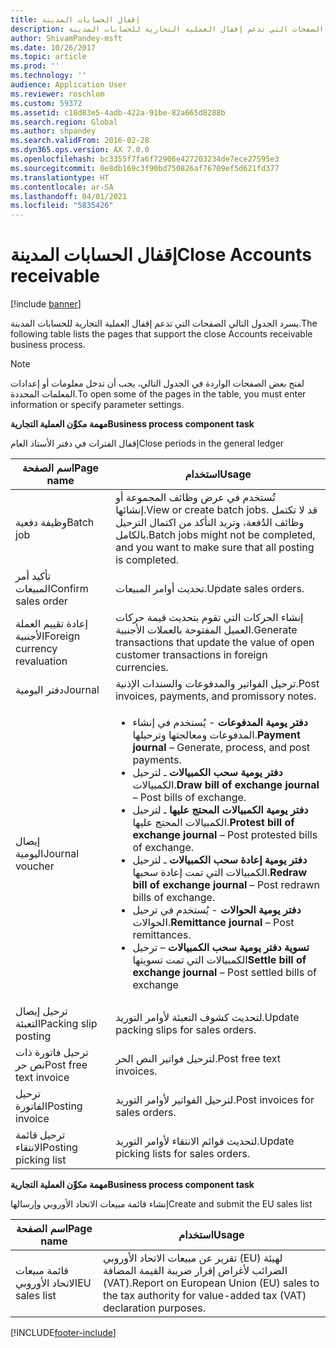```yaml
---
title: إقفال الحسابات المدينة
description: يسرد الموضوع التالي الصفحات التي تدعم إقفال العملية التجارية للحسابات المدينة.
author: ShivamPandey-msft
ms.date: 10/26/2017
ms.topic: article
ms.prod: ''
ms.technology: ''
audience: Application User
ms.reviewer: roschlom
ms.custom: 59372
ms.assetid: c18d83e5-4adb-422a-91be-82a665d8288b
ms.search.region: Global
ms.author: shpandey
ms.search.validFrom: 2016-02-28
ms.dyn365.ops.version: AX 7.0.0
ms.openlocfilehash: bc3355f7fa6f72906e427203234de7ece27595e3
ms.sourcegitcommit: 0e8db169c3f90bd750826af76709ef5d621fd377
ms.translationtype: HT
ms.contentlocale: ar-SA
ms.lasthandoff: 04/01/2021
ms.locfileid: "5835426"
---
```

# <a name="close-accounts-receivable"></a><span data-ttu-id="2011c-103">إقفال الحسابات المدينة</span><span class="sxs-lookup"><span data-stu-id="2011c-103">Close Accounts receivable</span></span>

[!include [banner](../includes/banner.md)]

<span data-ttu-id="2011c-104">يسرد الجدول التالي الصفحات التي تدعم إقفال العملية التجارية للحسابات المدينة.</span><span class="sxs-lookup"><span data-stu-id="2011c-104">The following table lists the pages that support the close Accounts receivable business process.</span></span>

> [!NOTE] 
> <span data-ttu-id="2011c-105">لفتح بعض الصفحات الواردة في الجدول التالي، يجب أن تدخل معلومات أو إعدادات المعلمات المحددة.</span><span class="sxs-lookup"><span data-stu-id="2011c-105">To open some of the pages in the table, you must enter information or specify parameter settings.</span></span>

<span data-ttu-id="2011c-106">**مهمة مكوِّن العملية التجارية**</span><span class="sxs-lookup"><span data-stu-id="2011c-106">**Business process component task**</span></span>                   

<span data-ttu-id="2011c-107">إقفال الفترات في دفتر الأستاذ العام</span><span class="sxs-lookup"><span data-stu-id="2011c-107">Close periods in the general ledger</span></span>

| <span data-ttu-id="2011c-108">اسم الصفحة</span><span class="sxs-lookup"><span data-stu-id="2011c-108">Page name</span></span>                            | <span data-ttu-id="2011c-109">استخدام</span><span class="sxs-lookup"><span data-stu-id="2011c-109">Usage</span></span>                                                                                      |
|--------------------------------------|--------------------------------------------------------------------------------------------|
|<span data-ttu-id="2011c-110">وظيفة دفعية</span><span class="sxs-lookup"><span data-stu-id="2011c-110">Batch job</span></span>                             | <span data-ttu-id="2011c-111">تُستخدم في عرض وظائف المجموعة أو إنشائها.</span><span class="sxs-lookup"><span data-stu-id="2011c-111">View or create batch jobs.</span></span> <span data-ttu-id="2011c-112">قد لا تكتمل وظائف الدُفعة، وتريد التأكد من اكتمال الترحيل بالكامل.</span><span class="sxs-lookup"><span data-stu-id="2011c-112">Batch jobs might not be completed, and you want to make sure that all posting is completed.</span></span>                                                                                                               |
|<span data-ttu-id="2011c-113">تأكيد أمر المبيعات</span><span class="sxs-lookup"><span data-stu-id="2011c-113">Confirm sales order</span></span>                   | <span data-ttu-id="2011c-114">تحديث أوامر المبيعات.</span><span class="sxs-lookup"><span data-stu-id="2011c-114">Update sales orders.</span></span>                                                                       |
|<span data-ttu-id="2011c-115">إعادة تقييم العملة الأجنبية</span><span class="sxs-lookup"><span data-stu-id="2011c-115">Foreign currency revaluation</span></span>          | <span data-ttu-id="2011c-116">إنشاء الحركات التي تقوم بتحديث قيمة حركات العميل المفتوحة بالعملات الأجنبية.</span><span class="sxs-lookup"><span data-stu-id="2011c-116">Generate transactions that update the value of open customer transactions in foreign currencies.</span></span>                                                                                                                         |
| <span data-ttu-id="2011c-117">دفتر اليومية</span><span class="sxs-lookup"><span data-stu-id="2011c-117">Journal</span></span>                              | <span data-ttu-id="2011c-118">ترحيل الفواتير والمدفوعات والسندات الإذنية.</span><span class="sxs-lookup"><span data-stu-id="2011c-118">Post invoices, payments, and promissory notes.</span></span>                                             |
| <span data-ttu-id="2011c-119">إيصال اليومية</span><span class="sxs-lookup"><span data-stu-id="2011c-119">Journal voucher</span></span>                      |<ul><li><span data-ttu-id="2011c-120">**دفتر يومية المدفوعات** - يُستخدم في إنشاء المدفوعات ومعالجتها وترحيلها.</span><span class="sxs-lookup"><span data-stu-id="2011c-120">**Payment journal** – Generate, process, and post payments.</span></span></li><li><span data-ttu-id="2011c-121">**‏‏دفتر يومية سحب الكمبيالات** ـ لترحيل الكمبيالات.</span><span class="sxs-lookup"><span data-stu-id="2011c-121">**Draw bill of exchange journal** – Post bills of exchange.</span></span></li><li><span data-ttu-id="2011c-122">**‏‏دفتر يومية الكمبيالات المحتج عليها** ـ لترحيل الكمبيالات المحتج عليها.</span><span class="sxs-lookup"><span data-stu-id="2011c-122">**Protest bill of exchange journal** – Post protested bills of exchange.</span></span></li><li><span data-ttu-id="2011c-123">**دفتر يومية إعادة سحب الكمبيالات** ـ لترحيل الكمبيالات التي تمت إعادة سحبها.</span><span class="sxs-lookup"><span data-stu-id="2011c-123">**Redraw bill of exchange journal** – Post redrawn bills of exchange.</span></span></li><li><span data-ttu-id="2011c-124">**دفتر يومية الحوالات** - يُستخدم في ترحيل الحوالات.</span><span class="sxs-lookup"><span data-stu-id="2011c-124">**Remittance journal** – Post remittances.</span></span></li><li><span data-ttu-id="2011c-125">**تسوية دفتر يومية سحب الكمبيالات** – ترحيل الكمبيالات التي تمت تسويتها</span><span class="sxs-lookup"><span data-stu-id="2011c-125">**Settle bill of exchange journal** – Post settled bills of exchange</span></span></li></ul>                   |
| <span data-ttu-id="2011c-126">ترحيل إيصال التعبئة</span><span class="sxs-lookup"><span data-stu-id="2011c-126">Packing slip posting</span></span>                 | <span data-ttu-id="2011c-127">لتحديث كشوف التعبئة لأوامر التوريد.</span><span class="sxs-lookup"><span data-stu-id="2011c-127">Update packing slips for sales orders.</span></span>                                                     |
| <span data-ttu-id="2011c-128">ترحيل فاتورة ذات نص حر</span><span class="sxs-lookup"><span data-stu-id="2011c-128">Post free text invoice</span></span>               | <span data-ttu-id="2011c-129">لترحيل فواتير النص الحر.</span><span class="sxs-lookup"><span data-stu-id="2011c-129">Post free text invoices.</span></span>                                                                   |
| <span data-ttu-id="2011c-130">ترحيل الفاتورة</span><span class="sxs-lookup"><span data-stu-id="2011c-130">Posting invoice</span></span>                      | <span data-ttu-id="2011c-131">لترحيل الفواتير لأوامر التوريد.</span><span class="sxs-lookup"><span data-stu-id="2011c-131">Post invoices for sales orders.</span></span>                                                            |
| <span data-ttu-id="2011c-132">ترحيل قائمة الانتقاء</span><span class="sxs-lookup"><span data-stu-id="2011c-132">Posting picking list</span></span>                 |<span data-ttu-id="2011c-133">لتحديث قوائم الانتقاء لأوامر التوريد.</span><span class="sxs-lookup"><span data-stu-id="2011c-133">Update picking lists for sales orders.</span></span>                                                      |

<span data-ttu-id="2011c-134">**مهمة مكوِّن العملية التجارية**</span><span class="sxs-lookup"><span data-stu-id="2011c-134">**Business process component task**</span></span>   

<span data-ttu-id="2011c-135">إنشاء قائمة مبيعات الاتحاد الأوروبي وإرسالها</span><span class="sxs-lookup"><span data-stu-id="2011c-135">Create and submit the EU sales list</span></span>

| <span data-ttu-id="2011c-136">اسم الصفحة</span><span class="sxs-lookup"><span data-stu-id="2011c-136">Page name</span></span>                            | <span data-ttu-id="2011c-137">استخدام</span><span class="sxs-lookup"><span data-stu-id="2011c-137">Usage</span></span>                                                                                      |
|--------------------------------------|--------------------------------------------------------------------------------------------|
|<span data-ttu-id="2011c-138">قائمة مبيعات الاتحاد الأوروبي</span><span class="sxs-lookup"><span data-stu-id="2011c-138">EU sales list</span></span>                         | <span data-ttu-id="2011c-139">تقرير عن مبيعات الاتحاد الأوروبي (EU) لهيئة الضرائب لأغراض إقرار ضريبة القيمة المضافة (VAT).</span><span class="sxs-lookup"><span data-stu-id="2011c-139">Report on European Union (EU) sales to the tax authority for value-added tax (VAT) declaration purposes.</span></span>                                                                                                                           |








[!INCLUDE[footer-include](../../includes/footer-banner.md)]